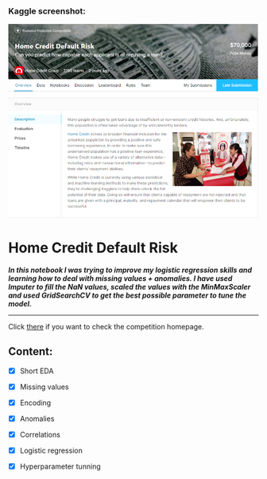 ### Kaggle screenshot: 
<p align="center">
  <img src="https://github.com/Carmui/Data-Science-Projects/blob/master/Kaggle_Home_Credit/img/Home.PNG?raw=true" alt="Challenge descr"/>
</p>


<p align="center"><h1>Home Credit Default Risk</h1></p>

***In this notebook I was trying to improve my logistic regression skills and learning how to deal with missing values + anomalies.
   I have used Imputer to fill the NaN values, scaled the values with the MinMaxScaler and used GridSearchCV to get the best possible 
   parameter to tune the model.***


***

Click [there](https://www.kaggle.com/c/home-credit-default-risk) if you want to check the competition homepage.

## Content:
- [x] Short EDA
- [x] Missing values
- [x] Encoding
- [x] Anomalies
- [x] Correlations
- [x] Logistic regression
- [x] Hyperparameter tunning






   

